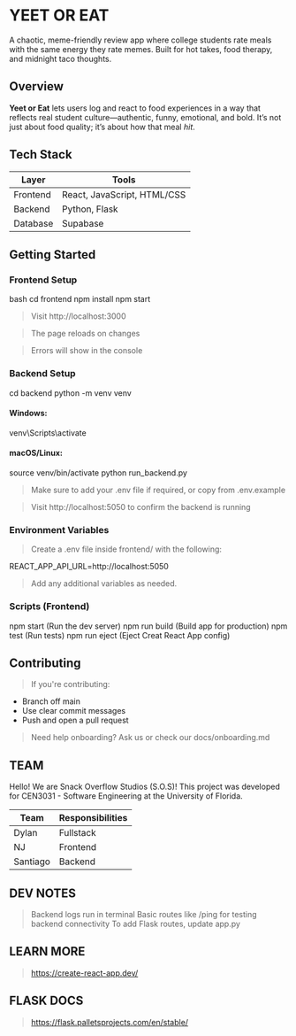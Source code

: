 # YEET OR EAT

A chaotic, meme-friendly review app where college students rate meals with the same energy they rate memes. Built for hot takes, food therapy, and midnight taco thoughts.


## Overview

**Yeet or Eat** lets users log and react to food experiences in a way that reflects real student culture—authentic, funny, emotional, and bold. It’s not just about food quality; it’s about how that meal *hit*.


## Tech Stack

| Layer      | Tools                       |
|------------|-----------------------------|
| Frontend   | React, JavaScript, HTML/CSS |
| Backend    | Python, Flask               |
| Database   | Supabase                    |


## Getting Started

### Frontend Setup

bash
cd frontend
npm install
npm start


> Visit http://localhost:3000

> The page reloads on changes

> Errors will show in the console



### Backend Setup

cd backend
python -m venv venv

#### Windows:

venv\Scripts\activate

#### macOS/Linux:

source venv/bin/activate
python run_backend.py

> Make sure to add your .env file if required, or copy from .env.example

> Visit http://localhost:5050 to confirm the backend is running


### Environment Variables

> Create a .env file inside frontend/ with the following:

REACT_APP_API_URL=http://localhost:5050

> Add any additional variables as needed.


### Scripts (Frontend)

npm start (Run the dev server)
npm run build (Build app for production)
npm test (Run tests)
npm run eject (Eject Creat React App config)


## Contributing

> If you're contributing:
- Branch off main
- Use clear commit messages
- Push and open a pull request

> Need help onboarding? Ask us or check our docs/onboarding.md



## TEAM

Hello! We are Snack Overflow Studios (S.O.S)!
This project was developed for CEN3031 - Software Engineering at the University of Florida.

| Team       | Responsibilities|
|------------|-----------------|
| Dylan      | Fullstack       |
| NJ         | Frontend        |
| Santiago   | Backend         |

## DEV NOTES
> Backend logs run in terminal
> Basic routes like /ping for testing backend connectivity
> To add Flask routes, update app.py

## LEARN MORE

> https://create-react-app.dev/

## FLASK DOCS

> https://flask.palletsprojects.com/en/stable/

